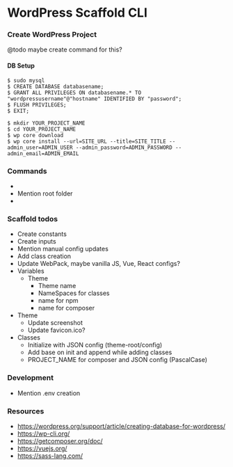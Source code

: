 # WordPress Scaffold CLI

### Create WordPress Project
@todo maybe create command for this?

#### DB Setup 
```shell
$ sudo mysql
$ CREATE DATABASE databasename;
$ GRANT ALL PRIVILEGES ON databasename.* TO "wordpressusername"@"hostname" IDENTIFIED BY "password";
$ FLUSH PRIVILEGES;
$ EXIT;
```

```shell
$ mkdir YOUR_PROJECT_NAME
$ cd YOUR_PROJECT_NAME
$ wp core download
$ wp core install --url=SITE_URL --title=SITE_TITLE --admin_user=ADMIN_USER --admin_password=ADMIN_PASSWORD --admin_email=ADMIN_EMAIL
```

### Commands
* 
* Mention root folder 
*


### Scaffold todos 
* Create constants 
* Create inputs
* Mention manual config updates
* Add class creation 
* Update WebPack, maybe vanilla JS, Vue, React configs?
* Variables 
  * Theme
    * Theme name
    * NameSpaces for classes 
    * name for npm 
    * name for composer
* Theme
  * Update screenshot 
  * Update favicon.ico? 
* Classes
  * Initialize with JSON config (theme-root/config)
  * Add base on init and append while adding classes
  * PROJECT_NAME for composer and JSON config (PascalCase)
  
### Development
* Mention .env creation

### Resources
* https://wordpress.org/support/article/creating-database-for-wordpress/
* https://wp-cli.org/
* https://getcomposer.org/doc/
* https://vuejs.org/
* https://sass-lang.com/
